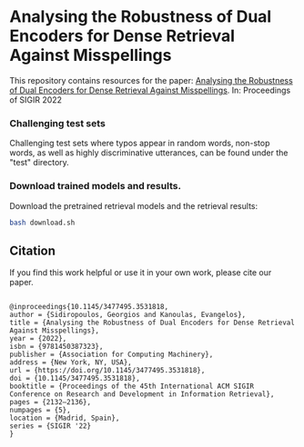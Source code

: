 # Analysing the Robustness of Dual Encoders for Dense Retrieval Against Misspellings

This repository contains resources for the paper:
[Analysing the Robustness of Dual Encoders for Dense Retrieval Against Misspellings](https://dl.acm.org/doi/10.1145/3477495.3531818). In: Proceedings of SIGIR 2022

### Challenging test sets
Challenging test sets where typos appear in random words, non-stop words, as well as highly discriminative utterances, can be found under the "test" directory.

### Download trained models and results.
Download the pretrained retrieval models and the retrieval results:
```bash
bash download.sh
```

## Citation
If you find this work helpful or use it in your own work, please cite our paper. 
```

@inproceedings{10.1145/3477495.3531818,
author = {Sidiropoulos, Georgios and Kanoulas, Evangelos},
title = {Analysing the Robustness of Dual Encoders for Dense Retrieval Against Misspellings},
year = {2022},
isbn = {9781450387323},
publisher = {Association for Computing Machinery},
address = {New York, NY, USA},
url = {https://doi.org/10.1145/3477495.3531818},
doi = {10.1145/3477495.3531818},
booktitle = {Proceedings of the 45th International ACM SIGIR Conference on Research and Development in Information Retrieval},
pages = {2132–2136},
numpages = {5},
location = {Madrid, Spain},
series = {SIGIR '22}
}
